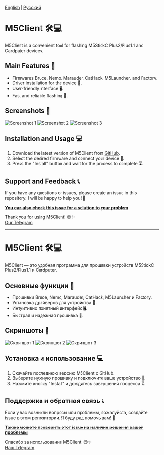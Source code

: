 [English](#english) | [Русский](#russian)

<a name="english"></a>
# M5Client 🛠💻
M5Client is a convenient tool for flashing M5StickC Plus2/Plus1.1 and Cardputer devices.

## Main Features 🌟
- Firmwares Bruce, Nemo, Marauder, CatHack, M5Launcher, and Factory.
- Driver installation for the device 🔧.
- User-friendly interface 🖥.
- Fast and reliable flashing 🚀.

## Screenshots 📸
![Screenshot 1](https://github.com/user-attachments/assets/159a2372-e2e0-4eac-9a3a-1f633c0a011b)
![Screenshot 2](https://github.com/user-attachments/assets/dca7d193-a8c1-4945-85b2-19ab7a837e1d)
![Screenshot 3](https://github.com/user-attachments/assets/e6806526-1b5f-4589-ad3b-4d983d58f9a2)

## Installation and Usage 💻
1. Download the latest version of M5Client from [GitHub](https://github.com/Teapot321/M5Client/releases).
2. Select the desired firmware and connect your device 🔗.
3. Press the "Install" button and wait for the process to complete ⏳.

## Support and Feedback 📞
If you have any questions or issues, please create an issue in this repository. I will be happy to help you! 🤝

**[You can also check this issue for a solution to your problem](https://github.com/Teapot174/M5Client/issues/2)**

Thank you for using M5Client! 😊✨  
[Our Telegram](https://t.me/+QFjtYcgb7J9jYTJi)

---

<a name="russian"></a>
# M5Client 🛠💻
M5Client — это удобная программа для прошивки устройств M5StickC Plus2/Plus1.1 и Cardputer.

## Основные функции 🌟
- Прошивки Bruce, Nemo, Marauder, CatHack, M5Launcher и Factory.
- Установка драйверов для устройства 🔧.
- Интуитивно понятный интерфейс 🖥.
- Быстрая и надежная прошивка 🚀.

## Скриншоты 📸
![Скриншот 1](https://github.com/user-attachments/assets/159a2372-e2e0-4eac-9a3a-1f633c0a011b)
![Скриншот 2](https://github.com/user-attachments/assets/dca7d193-a8c1-4945-85b2-19ab7a837e1d)
![Скриншот 3](https://github.com/user-attachments/assets/e6806526-1b5f-4589-ad3b-4d983d58f9a2)

## Установка и использование 💻
1. Скачайте последнюю версию M5Client с [GitHub](https://github.com/Teapot321/M5Client/releases).
2. Выберите нужную прошивку и подключите ваше устройство 🔗.
3. Нажмите кнопку "Install" и дождитесь завершения процесса ⏳.

## Поддержка и обратная связь 📞
Если у вас возникли вопросы или проблемы, пожалуйста, создайте issue в этом репозитории. Я буду рад помочь вам! 🤝

**[Также можете проверить этот issue на наличие решения вашей проблемы](https://github.com/Teapot174/M5Client/issues/2)**

Спасибо за использование M5Client! 😊✨  
[Наш Telegram](https://t.me/+QFjtYcgb7J9jYTJi)
